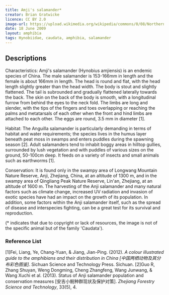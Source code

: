 ```yaml
---
title: Amji's salamander*
creator: Brian Gratwicke
licence: CC BY 2.0
image-url: https://upload.wikimedia.org/wikipedia/commons/0/08/Northern_Two-lined_Salamander_Eurycea_bislineata.jpg
date: 18 June 2009
layout: amphibia
tags: Hynobiidae, caudata, amphibia, salamander 
---
```

## Descriptions

Characteristics: Amji's salamander (Hynobius amjiensis) is an endemic species of China. The male salamander is 153-166mm in length and the female is about 166mm in length. The head is round and flat, with the head length slightly greater than the head width. The body is stout and slightly flattened. The tail is subrounded and gradually flattened laterally towards the back. The skin on the back of the body is smooth, with a longitudinal furrow from behind the eyes to the neck fold. The limbs are long and slender, with the tips of the fingers and toes overlapping or reaching the palms and metatarsals of each other when the front and hind limbs are attached to each other. The eggs are round, 3.5 mm in diameter [1].

Habitat: The Anguilla salamander is particularly demanding in terms of habitat and water requirements; the species lives in the humus layer beneath peat moss in swamps and enters puddles during the spawning season [2]. Adult salamanders tend to inhabit boggy areas in hilltop gullies, surrounded by lush vegetation and with puddles of various sizes on the ground, 50-100cm deep. It feeds on a variety of insects and small animals such as earthworms [1].

Conservation: It is found only in the swampy area of Longwang Mountain Nature Reserve, Anji, Zhejiang, China, at an altitude of 1300 m, and in the swampy area of Qingliang Peak Nature Reserve, Lin'an, Zhejiang, at an altitude of 1600 m. The harvesting of the Anji salamander and many natural factors such as climate change, increased UV radiation and invasion of exotic species have had an impact on the growth of its population. In addition, some factors within the Anji salamander itself, such as the spread of disease and interspecies fighting, can be a great test for its survival and reproduction.

(* indicates that due to copyright or lack of resources, the image is not of the specific animal but of the family 'Caudata').


### Reference List
[1]Fei, Liang, Ye, Chang-Yuan, & Jiang, Jian-Ping. (2012). _A colour illustrated guide to the amphibians and their distribution in China [中国两栖动物及其分布彩色图鉴]_. Sichuan Science and Technology Press. Sichuan. 
[2]Guo R, Zhang Shuyan, Weng Dongming, Cheng Zhangfeng, Wang Junwang, & Wang Xuchi et al. (2013). Status of Anji salamander population and conservation measures [安吉小鲵种群现状及保护对策]. _Zhejiang Forestry Science and Technology_, 33(5), 4.
 



